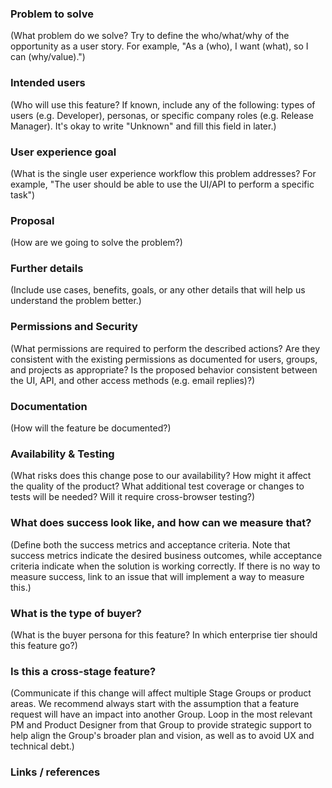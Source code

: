 ### Problem to solve

(What problem do we solve? Try to define the who/what/why of the opportunity as a user story. For example, "As a (who), I want (what), so I can (why/value).")


### Intended users

(Who will use this feature? If known, include any of the following: types of users (e.g. Developer), personas, or specific company roles (e.g. Release Manager). It's okay to write "Unknown" and fill this field in later.)


### User experience goal

(What is the single user experience workflow this problem addresses? 
For example, "The user should be able to use the UI/API to perform a specific task")


### Proposal

(How are we going to solve the problem?)


### Further details

(Include use cases, benefits, goals, or any other details that will help us understand the problem better.)


### Permissions and Security

(What permissions are required to perform the described actions? Are they consistent with the existing permissions as documented for users, groups, and projects as appropriate? Is the proposed behavior consistent between the UI, API, and other access methods (e.g. email replies)?)


### Documentation

(How will the feature be documented?)


### Availability & Testing

(What risks does this change pose to our availability? How might it affect the quality of the product? What additional test coverage or changes to tests will be needed? Will it require cross-browser testing?)


### What does success look like, and how can we measure that?

(Define both the success metrics and acceptance criteria. Note that success metrics indicate the desired business outcomes, while acceptance criteria indicate when the solution is working correctly. If there is no way to measure success, link to an issue that will implement a way to measure this.)


### What is the type of buyer?

(What is the buyer persona for this feature? In which enterprise tier should this feature go?)


### Is this a cross-stage feature?

(Communicate if this change will affect multiple Stage Groups or product areas. We recommend always start with the assumption that a feature request will have an impact into another Group. Loop in the most relevant PM and Product Designer from that Group to provide strategic support to help align the Group's broader plan and vision, as well as to avoid UX and technical debt.)


### Links / references